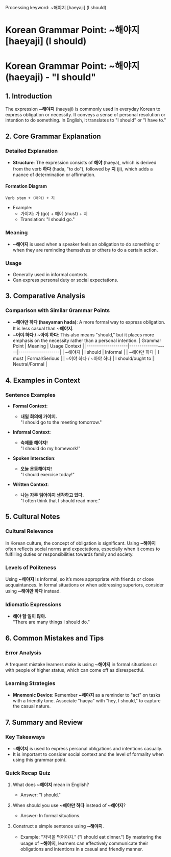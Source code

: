 Processing keyword: ~해야지 [haeyaji] (I should)
# Korean Grammar Point: ~해야지 [haeyaji] (I should)
# Korean Grammar Point: ~해야지 (haeyaji) - "I should"
## 1. Introduction
The expression **~해야지** (haeyaji) is commonly used in everyday Korean to express obligation or necessity. It conveys a sense of personal resolution or intention to do something. In English, it translates to "I should" or "I have to."
## 2. Core Grammar Explanation
### Detailed Explanation
- **Structure**: The expression consists of **해야** (haeya), which is derived from the verb **하다** (hada, "to do"), followed by **지** (ji), which adds a nuance of determination or affirmation. 
#### Formation Diagram
```
Verb stem + (해야) + 지 
```
- Example: 
  - 가야지: 가 (go) + 해야 (must) + 지
  - Translation: "I should go."
### Meaning
- **~해야지** is used when a speaker feels an obligation to do something or when they are reminding themselves or others to do a certain action.
### Usage
- Generally used in informal contexts.
- Can express personal duty or social expectations.
## 3. Comparative Analysis
### Comparison with Similar Grammar Points
- **~해야만 하다 (haeyaman hada)**: A more formal way to express obligation. It is less casual than **~해야지**.
- **~어야 하다 / ~아야 하다**: This also means "should," but it places more emphasis on the necessity rather than a personal intention.
| Grammar Point      | Meaning           | Usage Context     |
|--------------------|-------------------|--------------------|
| ~해야지             | I should          | Informal           |
| ~해야만 하다        | I must            | Formal/Serious     |
| ~어야 하다 / ~아야 하다 | I should/ought to | Neutral/Formal      |
## 4. Examples in Context
### Sentence Examples
- **Formal Context**:
  - **내일 회의에 가야지.**  
    "I should go to the meeting tomorrow."
  
- **Informal Context**:
  - **숙제를 해야지!**  
    "I should do my homework!"
- **Spoken Interaction**:
  - **오늘 운동해야지!**  
    "I should exercise today!"
- **Written Context**:
  - **나는 자주 읽어야지 생각하고 있다.**  
    "I often think that I should read more."
## 5. Cultural Notes
### Cultural Relevance
In Korean culture, the concept of obligation is significant. Using **~해야지** often reflects social norms and expectations, especially when it comes to fulfilling duties or responsibilities towards family and society.
### Levels of Politeness
Using **~해야지** is informal, so it’s more appropriate with friends or close acquaintances. In formal situations or when addressing superiors, consider using **~해야만 하다** instead.
### Idiomatic Expressions
- **해야 할 일이 많아.**  
  "There are many things I should do."
## 6. Common Mistakes and Tips
### Error Analysis
A frequent mistake learners make is using **~해야지** in formal situations or with people of higher status, which can come off as disrespectful.
### Learning Strategies
- **Mnemonic Device**: Remember **~해야지** as a reminder to "act" on tasks with a friendly tone. Associate "haeya" with "hey, I should," to capture the casual nature.
## 7. Summary and Review
### Key Takeaways
- **~해야지** is used to express personal obligations and intentions casually.
- It is important to consider social context and the level of formality when using this grammar point.
### Quick Recap Quiz
1. What does **~해야지** mean in English?
   - Answer: "I should."
  
2. When should you use **~해야만 하다** instead of **~해야지**?
   - Answer: In formal situations.
3. Construct a simple sentence using **~해야지**.
   - Example: "저녁을 먹어야지." ("I should eat dinner.")
By mastering the usage of **~해야지**, learners can effectively communicate their obligations and intentions in a casual and friendly manner.
